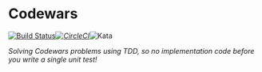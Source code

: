 # Codewars

[![Build Status](https://travis-ci.org/Artemas-Muzanenhamo/codewars.svg?branch=develop)](https://travis-ci.org/Artemas-Muzanenhamo/codewars)_[![CircleCI](https://circleci.com/gh/Artemas-Muzanenhamo/codewars/tree/develop.svg?style=svg)](https://circleci.com/gh/Artemas-Muzanenhamo/codewars/tree/develop)_![Kata](https://www.codewars.com/users/Artemas/badges/large)

<i>Solving Codewars problems using TDD, so no implementation code before you write a single unit test!</i>
